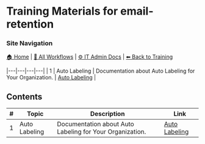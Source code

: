 # Training Materials for email-retention

### Site Navigation
[🏠 Home](../../../README.md) | [📂 All Workflows](../../../users/users.md) | [⚙ IT Admin Docs](../../../it-admins/README.md) | [⬅ Back to Training](../README.md)

|---|---|---|---|
| 1 | Auto Labeling | Documentation about Auto Labeling for Your Organization. | [Auto Labeling](auto-labeling.md) |

## Contents

| **#** | **Topic** | **Description** | **Link** |
|---|---|---|---|
| 1 | Auto Labeling | Documentation about Auto Labeling for Your Organization. | [Auto Labeling](auto-labeling.md) |